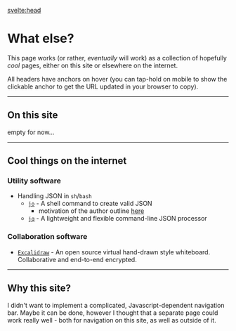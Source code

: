 <script lang="ts">
  import { siteTitle } from "$lib/config";
</script>

<svelte:head>

  <title>What else? | {siteTitle}</title>
  <meta name="description" content="Page with various links to content on this site and elsewhere on the internet" />
</svelte:head>

<div class="blog">

# What else?

This page works (or rather, _eventually_ will work) as a collection of hopefully _cool_ pages, either on this site or elsewhere on the internet.

All headers have anchors on hover (you can tap-hold on mobile to show the clickable anchor to get the URL updated in your browser to copy).

---

## On this site

empty for now...

---

## Cool things on the internet

### Utility software

- Handling JSON in `sh`/`bash`
  - [`jo`](https://github.com/jpmens/jo) - A shell command to create valid JSON
    - motivation of the author outline [here](https://jpmens.net/2016/03/05/a-shell-command-to-create-json-jo/)
  - [`jq`](https://github.com/jqlang/jq) - A lightweight and flexible command-line JSON processor

### Collaboration software

- [`Excalidraw`](https://github.com/excalidraw/excalidraw) - An open source virtual hand-drawn style whiteboard. Collaborative and end-to-end encrypted.

---

<h2 class="red">Why this site?</h2>

I didn't want to implement a complicated, Javascript-dependent navigation bar. Maybe it can be done, however I thought that a separate page could work really well - both for navigation on this site, as well as outside of it.

</div>

<style lang="scss">
	.red {
		color: getColor(red)
	}
</style>
